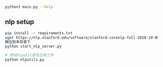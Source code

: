 ```bash
python3 main.py --help
```
## nlp setup
```bash
pip install -r requirements.txt
wget https://nlp.stanford.edu/software/stanford-corenlp-full-2018-10-05.zip
解压到本目录下
python start_nlp_server.py

# 测试nlputil是否正常工作
python nlputils.py
```